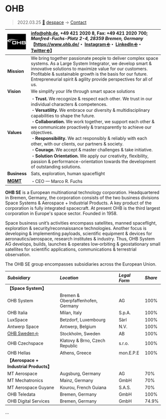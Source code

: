 # OHB
> 2022.03.25 [🚀](../../index/index.md) [despace](../index.md) → [Contact](../contact.md)

|[![](../f/contact/o/ohb_logo1_thumb.webp)](../f/contact/o/ohb_logo1.webp)|<info@ohb.de>, +49 421 2020 8, Fax: +49 421 2020 700;<br> *Manfred-Fuchs-Platz 2-4, 28359 Bremen, Germany*<br> 【<https://www.ohb.de/>・ [Instagram ⎆](https://www.instagram.com/ohb_se/)・ [LinkedIn ⎆](https://www.linkedin.com/company/255297/)・ [Twitter ⎆](https://twitter.com/OHB_SE)】|
|:-|:-|
|**Mission**|We bring together passionate people to deliver complex space systems. As a Large System Integrator, we develop smart & innovative solutions to maximize value for our customers. Profitable & sustainable growth is the basis for our future. Entrepreneurial spirit & agility provide perspectives for all of us.|
|**Vision**|We simplify your life through smart space solutions|
|**Values**|・**Trust.** We recognize & respect each other. We trust in our individual characters & competences.<br> ・**Versatility.** We embrace our diversity & multidisciplinary capabilities to shape the future.<br> ・**Collaboration.** We work together, we support each other & we communicate proactively & transparently to achieve our objectives.<br> ・**Responsibility.** We act responsibly & reliably with each other, with our clients, our partners & society.<br> ・**Courage.** We accept & master challenges & take initiative.<br> ・**Solution Orientation.** We apply our creativity, flexibility, passion & performance-orientation towards the development of outstanding solutions.|
|**Business**|Sats, exploration, human spaceflight|
|**[MGMT](../mgmt.md)**|・CEO — Marco R. Fuchs|

**OHB SE** is a European multinational technology corporation. Headquartered in Bremen, Germany, the corporation consists of the two business divisions Space Systems & Aerospace + Industrial Products. A key product of the corporation is fully integrated spacecraft. At present OHB is the third largest corporation in Europe's space sector. Founded in 1958.

Space business unit’s activities encompass satellites, manned spaceflight, exploration & security/reconnaissance technologies. Another focus is developing & implementing payloads, scientific equipment & devices for aeronautics/aerospace, research institutes & industry. Thus, OHB System AG develops, builds, launches & operates low‑orbiting & geostationary small satellites for scientific applications, communications & terrestrial observation.

The OHB SE group encompasses subsidiaries across the European Union.

|*Subsidiary*|*Location*|*Legal Form*|*Share*|
|:-|:-|:-|:-|
|**【Space System】**| | | |
|OHB System|Bremen & Oberpfaffenhofen, Germany|AG|100%|
|OHB Italia|Milan, Italy|S.p.A.|100%|
|LuxSpace|Betzdorf, Luxembourg|Sàrl|100%|
|Antwerp Space|Antwerp, Belgium|N.V.|100%|
|[OHB Sweden ⎆](https://www.ohb-sweden.se/)|Stockholm, Sweden|AB|100%|
|OHB Czechspace|Klatovy & Brno, Czech Republic|s.r.o.|100%|
|OHB Hellas|Athens, Greece|mon.E.P.E|100%|
|**【Aerospace + Industrial Products】**| | | |
|MT Aerospace|Augsburg, Germany|AG|70%|
|MT Mechatronics|Mainz, Germany|GmbH|70%|
|MT Aerospace Guyane|Kourou, French Guiana|S.A.S.|70%|
|OHB Teledata|Bremen, Germany|GmbH|100%|
|OHB Digital Services|Bremen, Germany|GmbH|74.9% |

<p style="page-break-after:always"> </p>

…
